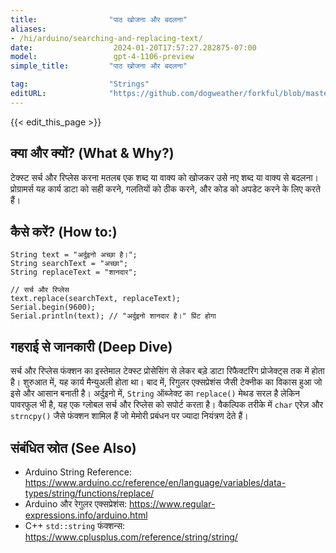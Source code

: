 ```yaml
---
title:                "पाठ खोजना और बदलना"
aliases:
- /hi/arduino/searching-and-replacing-text/
date:                  2024-01-20T17:57:27.282875-07:00
model:                 gpt-4-1106-preview
simple_title:         "पाठ खोजना और बदलना"

tag:                  "Strings"
editURL:              "https://github.com/dogweather/forkful/blob/master/content/hi/arduino/searching-and-replacing-text.md"
---
```


{{< edit_this_page >}}

## क्या और क्यों? (What & Why?)

टेक्स्ट सर्च और रिप्लेस करना मतलब एक शब्द या वाक्य को खोजकर उसे नए शब्द या वाक्य से बदलना। प्रोग्रामर्स यह कार्य डाटा को सही करने, गलतियों को ठीक करने, और कोड को अपडेट करने के लिए करते हैं।

## कैसे करें? (How to:)
```Arduino
String text = "अर्दुइनो अच्छा है।";
String searchText = "अच्छा";
String replaceText = "शानदार";

// सर्च और रिप्लेस
text.replace(searchText, replaceText);
Serial.begin(9600);
Serial.println(text); // "अर्दुइनो शानदार है।" प्रिंट होगा
```

## गहराई से जानकारी (Deep Dive)

सर्च और रिप्लेस फंक्शन का इस्तेमाल टेक्स्ट प्रोसेसिंग से लेकर बड़े डाटा रिफैक्टरिंग प्रोजेक्ट्स तक में होता है। शुरुआत में, यह कार्य मैन्युअली होता था। बाद में, रिगुलर एक्सप्रेशंस जैसी टेक्नीक का विकास हुआ जो इसे और आसान बनाती है। अर्दुइनो में, `String` ऑब्जेक्ट का `replace()` मेथड सरल है लेकिन पावरफुल भी है, यह एक ग्लोबल सर्च और रिप्लेस को सपोर्ट करता है। वैकल्पिक तरीके में `char` एरेज़ और `strncpy()` जैसे फंक्शन शामिल हैं जो मेमोरी प्रबंधन पर ज्यादा नियंत्रण देते हैं।

## संबंधित स्रोत (See Also)

- Arduino String Reference: https://www.arduino.cc/reference/en/language/variables/data-types/string/functions/replace/
- Arduino और रेगुलर एक्सप्रेशंस: https://www.regular-expressions.info/arduino.html
- C++ `std::string` फंक्शन्स: https://www.cplusplus.com/reference/string/string/
